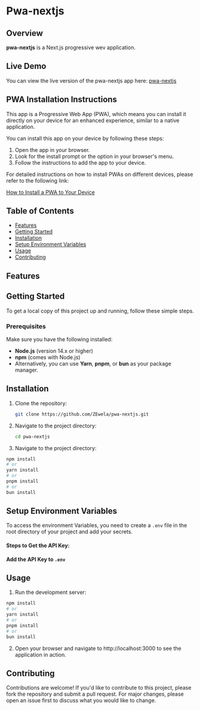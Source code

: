 # Pwa-nextjs

## Overview

**pwa-nextjs** is a Next.js progressive wev application.

## Live Demo

You can view the live version of the pwa-nextjs app here: [pwa-nextjs](https://pwa-nextjs-zewelas-projects.vercel.app/)

## PWA Installation Instructions

This app is a Progressive Web App (PWA), which means you can install it directly on your device for an enhanced experience, similar to a native application.

You can install this app on your device by following these steps:

1. Open the app in your browser.
2. Look for the install prompt or the option in your browser's menu.
3. Follow the instructions to add the app to your device.

For detailed instructions on how to install PWAs on different devices, please refer to the following link:

[How to Install a PWA to Your Device](https://developer.mozilla.org/en-US/docs/Web/Progressive_web_apps/Guides/Installing)

## Table of Contents

- [Features](#features)
- [Getting Started](#getting-started)
- [Installation](#installation)
- [Setup Environment Variables](#setup-environment-variables)
- [Usage](#usage)
- [Contributing](#contributing)

## Features

## Getting Started

To get a local copy of this project up and running, follow these simple steps.

### Prerequisites

Make sure you have the following installed:

- **Node.js** (version 14.x or higher)
- **npm** (comes with Node.js)
- Alternatively, you can use **Yarn**, **pnpm**, or **bun** as your package manager.

## Installation

1. Clone the repository:

   ```bash
   git clone https://github.com/ZEwela/pwa-nextjs.git

   ```

2. Navigate to the project directory:

   ```bash
   cd pwa-nextjs

   ```

3. Navigate to the project directory:

```bash
npm install
# or
yarn install
# or
pnpm install
# or
bun install
```

## Setup Environment Variables

To access the environment Variables, you need to create a `.env` file in the root directory of your project and add your secrets.

#### Steps to Get the API Key:

#### Add the API Key to `.env`

## Usage

1. Run the development server:

```bash
npm install
# or
yarn install
# or
pnpm install
# or
bun install
```

2. Open your browser and navigate to http://localhost:3000 to see the application in action.

## Contributing

Contributions are welcome! If you'd like to contribute to this project, please fork the repository and submit a pull request. For major changes, please open an issue first to discuss what you would like to change.
